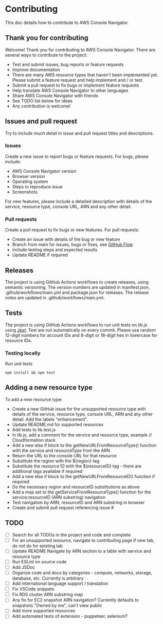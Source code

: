 # Contributing

This doc details how to contribute to AWS Console Navigator.

## Thank you for contributing

Welcome! Thank you for contributing to AWS Console Navigator. There are several ways to contribute to the project:

- Test and submit issues, bug reports or feature requests
- Improve documentation
- There are many AWS resource types that haven't been implemented yet. Please submit a feature request and help implement and / or test.
- Submit a pull request to fix bugs or implement feature requests
- Help translate AWS Console Navigator to other languages
- Share AWS Console Navigator with friends
- See TODO list below for ideas
- Any contribution is welcome!

## Issues and pull request

Try to include much detail in issue and pull request titles and descriptions.

### Issues

Create a new issue to report bugs or feature requests. For bugs, please include:

- AWS Console Navigator version
- Browser version
- Operating system
- Steps to reproduce issue
- Screenshots

For new features, please include a detailed description with details of the service, resource type, console URL, ARN and any other detail.

### Pull requests

Create a pull request to fix bugs or new features. For pull requests:

- Create an issue with details of the bug or new feature
- Branch from main for issues, bugs or fixes, see [GitHub Flow](https://guides.github.com/introduction/flow/).
- Include testing steps and expected results
- Update README if required

## Releases

The project is using GitHub Actions workflows to create releases, using semantic versioning. The version numbers are updated in manifest.json, .github/workflows/main.yml and package.json for releases. The release notes are updated in .github/workflows/main.yml.

## Tests

The project is using GitHub Actions workflows to run unit tests on lib.js using [Jest](https://jestjs.io/). Test are run automatically on every commit. Please use random 12-digit numbers for account IDs and 8-digit or 18-digit hex in lowercase for resource IDs.

### Testing locally

Run unit tests

    npm install && npm test

## Adding a new resource type

To add a new resource type:

- Create a new GitHub issue for the unsupported resource type with details of the service, resource type, console URL, ARN and any other detail. Add the labels "enhancement".
- Update README.md for supported resources
- Add tests to lib.test.js
- In lib.js, add a comment for the service and resource type, example // Cloudformation stack
- Add a new else if block to the getNewURLFromResourceType() function with the service and resourceType from the ARN
- Return the URL to the console URL for that resource
- Substitute the region with the ${region} tag
- Substitute the resource ID with the ${resourceID} tag - there are additional tags available if required
- Add a new else if block to the getNewURLFromResourceID() function if required
- Do the necessary region and resourceID substitutions as above
- Add a map set to the getServiceFromResourceType() function for the service:resourceID (ARN substring) navigation
- Test navigation by ARN, resourceID and ARN substring in browser
- Create and submit pull request referencing issue #

## TODO

- [ ] Search for all TODOs in the project and code and complete
- [ ] For an unsupported resource, navigate to contributing page if new tab, do not do for existing tab
- [ ] Update README Navigate by ARN section to a table with service and resource type
- [ ] Run ESLint on source code
- [ ] Add JSDoc
- [ ] Organize code and docs by categories - compute, networks, storage, database, etc. Currently is arbitrary
- [ ] Add international language support / translation
- [ ] Fix VSCode snippets
- [ ] Fix RDS cluster ARN substring map
- [ ] Any fix for EC2 snapshot ARN navigation? Currently defaults to snapshots "Owned by me", can't view public
- [ ] Add more supported resources
- [ ] Add automated tests of extension - puppeteer, selenium?
